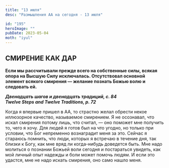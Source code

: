 ```yaml
---
title: "13 июля"
desc: "Размышления АА на сегодня - 13 июля"

id: "195"
heroImage: ""
pubDate: 2023-05-04
moth: "iyul"
---
```


## СМИРЕНИЕ КАК ДАР

**Если мы рассчитывали прежде всего на собственные силы, всякая опора на
Высшую Силу исключалась. Отсутствовал основной элемент всякого смирения —
желание познать Божью волю и следовать ей.**

**_Двенадцать шагов и двенадцать традиций, с. 84  
Twelve Steps and Twelve Traditions, p. 72_**

Когда я впервые пришел в АА, то страстно желал обрести некое иллюзорное
качество, называемое смирением. Я не осознавал, что искал смирения потому
лишь, что считал, — оно поможет мне получить то, чего я хочу. Для людей я
готов был на что угодно, но только при условии, что Бог непременно вознаградит
меня за это. Сейчас я стараюсь помнить, что люди, которых я встречаю в течение
дня, так близки к Богу, как мне вряд ли когда-нибудь доведется быть. Мне надо
молиться о познании Божьей воли сегодня и постараться увидеть, как мой личный
опыт надежды и боли может помочь людям. И если это удастся, мне не надо искать
смирения, оно само нашло меня.
